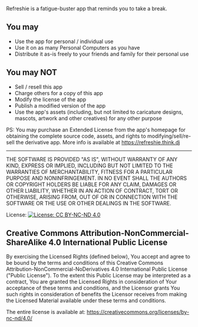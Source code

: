 
Refreshie is a fatigue-buster app that reminds you to take a break.

You may
------------------------------------------------
- Use the app for personal / individual use
- Use it on as many Personal Computers as you have
- Distribute it as-is freely to your friends and family for their personal use

You may NOT
------------------------------------------------
 - Sell / resell this app
 - Charge others for a copy of this app
 - Modify the license of the app
 - Publish a modified version of the app
 - Use the app's assets (including, but not limited to caricature designs, mascots, artwork and other creatives) for any other purpose

PS: You may purchase an Extended License from the app's homepage for obtaining the complete source code, assets, and rights to modifying/sell/re-sell the derivative app. 
More info is available at https://refreshie.think.dj

------------------------------------------------

THE SOFTWARE IS PROVIDED "AS IS", WITHOUT WARRANTY OF ANY KIND, EXPRESS OR IMPLIED, INCLUDING BUT NOT LIMITED TO THE WARRANTIES OF MERCHANTABILITY, FITNESS FOR A PARTICULAR PURPOSE AND NONINFRINGEMENT. IN NO EVENT SHALL THE AUTHORS OR COPYRIGHT HOLDERS BE LIABLE FOR ANY CLAIM, DAMAGES OR OTHER LIABILITY, WHETHER IN AN ACTION OF CONTRACT, TORT OR OTHERWISE, ARISING FROM, OUT OF OR IN CONNECTION WITH THE SOFTWARE OR THE USE OR OTHER DEALINGS IN THE SOFTWARE.

License:
[![License: CC BY-NC-ND 4.0](https://licensebuttons.net/l/by-nc-nd/4.0/80x15.png)](https://creativecommons.org/licenses/by-nc-nd/4.0/)

Creative Commons Attribution-NonCommercial-ShareAlike 4.0 International Public License
------------------------------------------------

By exercising the Licensed Rights (defined below), You accept and agree to be bound by the terms and conditions of this Creative Commons Attribution-NonCommercial-NoDerivatives 4.0 International Public License ("Public License"). To the extent this Public License may be interpreted as a contract, You are granted the Licensed Rights in consideration of Your acceptance of these terms and conditions, and the Licensor grants You such rights in consideration of benefits the Licensor receives from making the Licensed Material available under these terms and conditions.

The entire license is available at: https://creativecommons.org/licenses/by-nc-nd/4.0/
